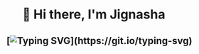 <h1 align="center">👋 Hi there, I'm Jignasha </h1>

<h2 align="center">

&nbsp;&nbsp;&nbsp;&nbsp; [![Typing SVG](https://readme-typing-svg.demolab.com/?lines=Welcome+to+my+GitHub+Page!)](https://git.io/typing-svg)

</h2>

<p align="center><strong>I'm a passionate developer who loves to code</strong><</p>
  
<!--
**JignashaVanara/JignashaVanara** is a ✨ _special_ ✨ repository because its `README.md` (this file) appears on your GitHub profile.

Here are some ideas to get you started:

- 🔭 I’m currently working on ...
- 🌱 I’m currently learning ...
- 👯 I’m looking to collaborate on ...
- 🤔 I’m looking for help with ...
- 💬 Ask me about ...
- 📫 How to reach me: ...
- 😄 Pronouns: ...
- ⚡ Fun fact: ...
-->
